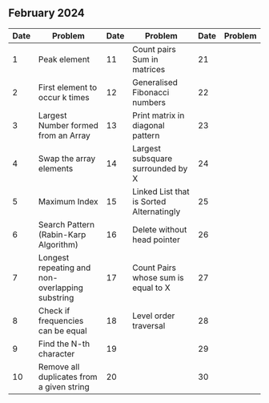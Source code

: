 ## February 2024

| Date | Problem                                         | Date | Problem                                  | Date | Problem |
| ---- | ----------------------------------------------- | ---- | ---------------------------------------- | ---- | ------- |
| 1    | Peak element                                    | 11   | Count pairs Sum in matrices              | 21   |         |
| 2    | First element to occur k times                  | 12   | Generalised Fibonacci numbers            | 22   |         |
| 3    | Largest Number formed from an Array             | 13   | Print matrix in diagonal pattern         | 23   |         |
| 4    | Swap the array elements                         | 14   | Largest subsquare surrounded by X        | 24   |         |
| 5    | Maximum Index                                   | 15   | Linked List that is Sorted Alternatingly | 25   |         |
| 6    | Search Pattern (Rabin-Karp Algorithm)           | 16   | Delete without head pointer              | 26   |         |
| 7    | Longest repeating and non-overlapping substring | 17   | Count Pairs whose sum is equal to X      | 27   |         |
| 8    | Check if frequencies can be equal               | 18   | Level order traversal                    | 28   |         |
| 9    | Find the N-th character                         | 19   |                                          | 29   |         |
| 10   | Remove all duplicates from a given string       | 20   |                                          | 30   |         |
